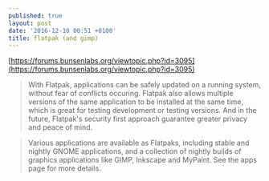 ```yaml
---
published: true
layout: post
date: '2016-12-10 00:51 +0100'
title: flatpak (and gimp)
---
```

[https://forums.bunsenlabs.org/viewtopic.php?id=3095](https://forums.bunsenlabs.org/viewtopic.php?id=3095)

> With Flatpak, applications can be safely updated on a running system, without fear of conflicts occuring. Flatpak also allows multiple versions of the same application to be installed at the same time, which is great for testing development or testing versions. And in the future, Flatpak's security first approach guarantee greater privacy and peace of mind.

> Various applications are available as Flatpaks, including stable and nightly GNOME applications, and a collection of nightly builds of graphics applications like GIMP, Inkscape and MyPaint. See the apps page for more details.
